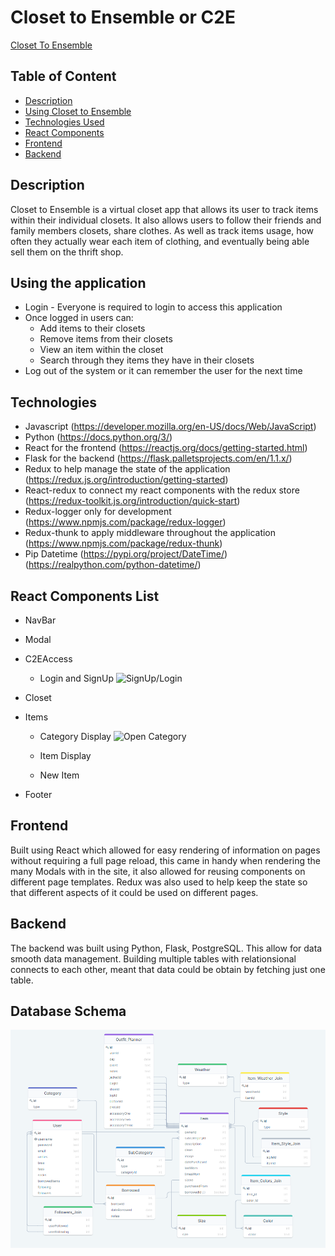 #  Closet to Ensemble or C2E
 [Closet To Ensemble](https://closettoensemble.herokuapp.com/)

## Table of Content

-  [Description](https://github.com/dev-kagant/Closet2Ensemble#Description)
-  [Using Closet to Ensemble](https://github.com/dev-kagant/Closet2Ensemble#Using-the-application)
-  [Technologies Used](https://github.com/dev-kagant/Closet2Ensemble#Technologies-Used)
-  [React Components](https://github.com/dev-kagant/Closet2Ensemble#React-Components-List)
-  [Frontend](https://github.com/dev-kagant/Closet2Ensemble#Frontend)
-  [Backend](https://github.com/dev-kagant/Closet2Ensemble#Backend)

## Description
Closet to Ensemble is a virtual closet app that allows its user to track items within their individual closets. It also allows users to follow their friends and family members closets, share clothes. As well as track items usage, how often they actually wear each item of clothing, and eventually being able sell them on the thrift shop.

##  Using the application
* Login - Everyone is required to login to access this application
* Once logged in users can:
	* Add items to their closets
	* Remove items from their closets
	* View an item within the closet
	* Search through they items they have in their closets
* Log out of the system or it can remember the user for the next time

##  Technologies

* Javascript (https://developer.mozilla.org/en-US/docs/Web/JavaScript)
* Python (https://docs.python.org/3/)
* React for the frontend (https://reactjs.org/docs/getting-started.html)
* Flask for the backend (https://flask.palletsprojects.com/en/1.1.x/)
* Redux to help manage the state of the application (https://redux.js.org/introduction/getting-started)
* React-redux to connect my react components with the redux store (https://redux-toolkit.js.org/introduction/quick-start)
* Redux-logger only for development (https://www.npmjs.com/package/redux-logger)
* Redux-thunk to apply middleware throughout the application (https://www.npmjs.com/package/redux-thunk)
* Pip Datetime (https://pypi.org/project/DateTime/) (https://realpython.com/python-datetime/)

## React Components List
* NavBar
* Modal
* C2EAccess
	* Login and SignUp
![SignUp/Login](./C2E_Development/Images-gifs/login.gif)

* Closet
* Items
	* Category Display
![Open Category](./C2E_Development/Images-gifs/category.gif)

	* Item Display
	* New Item
* Footer



## Frontend
Built using React which allowed for easy rendering of information on pages without requiring a full page reload, this came in handy when rendering the many Modals with in the site, it also allowed for reusing components on different page templates. Redux was also used to help keep the state so that different aspects of it could be used on different pages.

## Backend
The backend was built using Python, Flask, PostgreSQL. This allow for data smooth data management. Building multiple tables with relationsional connects to each other, meant that data could be obtain by fetching just one table.

## Database Schema
![Schema](./C2E_Development/C2ESchema.png)
